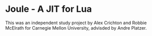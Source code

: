 # Joule - A JIT for Lua

This was an independent study project by Alex Crichton and Robbie McElrath for
Carnegie Mellon University, advisded by Andre Platzer.
